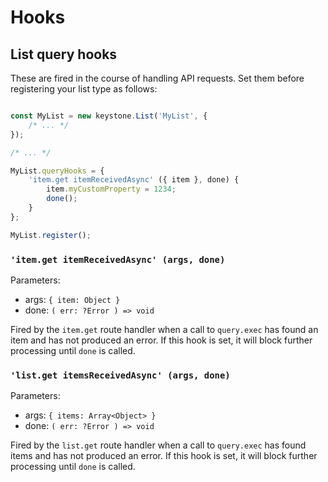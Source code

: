 # Hooks

## List query hooks

These are fired in the course of handling API requests. Set them before registering your list type as follows:

```js

const MyList = new keystone.List('MyList', {
	/* ... */
});

/* ... */

MyList.queryHooks = {
	'item.get itemReceivedAsync' ({ item }, done) {
		item.myCustomProperty = 1234;
		done();
	}
};

MyList.register();
```


### `'item.get itemReceivedAsync' (args, done)`

Parameters:

* args: `{ item: Object }`
* done: `( err: ?Error ) => void`

Fired by the `item.get` route handler when a call to `query.exec` has found an item and has not produced an error. If this hook is set, it will block further processing until `done` is called.

### `'list.get itemsReceivedAsync' (args, done)`

Parameters:

* args: `{ items: Array<Object> }`
* done: `( err: ?Error ) => void`

Fired by the `list.get` route handler when a call to `query.exec` has found items and has not produced an error. If this hook is set, it will block further processing until `done` is called.
